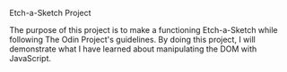 Etch-a-Sketch Project

The purpose of this project is to make a functioning Etch-a-Sketch while following The Odin Project's guidelines.  By doing this project, I will demonstrate what I have learned about manipulating the DOM with JavaScript.
